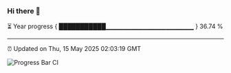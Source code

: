 ### Hi there 👋

⏳ Year progress { ███████████▁▁▁▁▁▁▁▁▁▁▁▁▁▁▁▁▁▁▁ } 36.74 %

---

⏰ Updated on Thu, 15 May 2025 02:03:19 GMT

![Progress Bar CI](https://github.com/DhruviPatel157/GitHub-Actions-Demo/workflows/Progress%20Bar%20CI/badge.svg)
